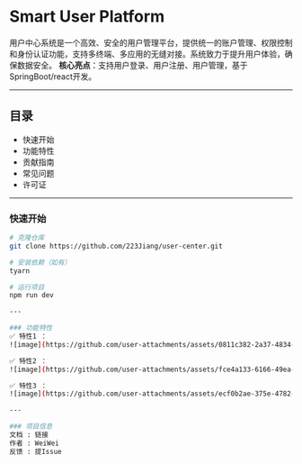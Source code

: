 # Smart User Platform

用户中心系统是一个高效、安全的用户管理平台，提供统一的账户管理、权限控制和身份认证功能，支持多终端、多应用的无缝对接。系统致力于提升用户体验，确保数据安全。
**核心亮点**：支持用户登录、用户注册、用户管理，基于SpringBoot/react开发。

---

## 目录
- 快速开始
- 功能特性
- 贡献指南
- 常见问题
- 许可证

---

### 快速开始
```bash
# 克隆仓库
git clone https://github.com/223Jiang/user-center.git

# 安装依赖（如有）
tyarn

# 运行项目
npm run dev

---

### 功能特性
✅ 特性1 ：
![image](https://github.com/user-attachments/assets/0811c382-2a37-4834-adfd-efc20c8dab48)

✅ 特性2 ：
![image](https://github.com/user-attachments/assets/fce4a133-6166-49ea-a96c-9ed55c8f7caa)

✅ 特性3 ：
![image](https://github.com/user-attachments/assets/ecf0b2ae-375e-4782-afb5-af1169bd3b6a)

---

### 项目信息
文档 : 链接
作者 : WeiWei
反馈 : 提Issue
